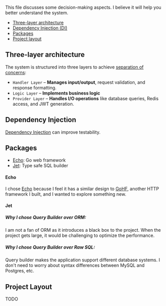 This file discusses some decision-making aspects. I believe it will help you better understand the system.

- [Three-layer architecture](#three-layer-architecture)
- [Dependency Injection (DI)](#dependency-injection)
- [Packages](#packages)
- [Project layout](#project-layout)

## Three-layer architecture

The system is structured into three layers to achieve [separation of concerns](https://en.wikipedia.org/wiki/Separation_of_concerns):

- `Handler Layer` – **Manages input/output**, request validation, and response formatting.
- `Logic Layer` – **Implements business logic**
- `Provider Layer` – **Handles I/O operations** like database queries, Redis access, and JWT generation.

## Dependency Injection

[Dependency Injection](https://en.wikipedia.org/wiki/Dependency_injection) can improve testability.

## Packages

- [Echo](#echo): Go web framework
- [Jet](#jet): Type safe SQL builder

#### Echo

I chose [Echo](https://echo.labstack.com/) because I feel it has a similar design to [GoHF](https://github.com/gohf-http/gohf), another HTTP framework I built, and I wanted to explore something new.

#### Jet

##### Why I chose Query Builder over ORM:

I am not a fan of ORM as it introduces a black box to the project. When the project gets large, it would be challenging to optimize the performance.

##### Why I chose Query Builder over Raw SQL:

Query builder makes the application support different database systems. I don't need to worry about syntax differences between MySQL and Postgres, etc.

## Project Layout

TODO
